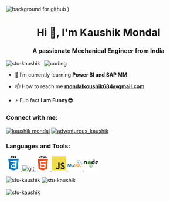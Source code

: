 ![background for github](https://github.com/user-attachments/assets/70b65a30-0ce5-4fbb-a94b-23ee67c7a141)
)
<h1 align="center">Hi 👋, I'm Kaushik Mondal</h1>
<h3 align="center">A passionate Mechanical Engineer from India</h3>

<img align="right" alt="coding" width="400" src="https://indoanalytica.com/static/images/data-science-5.gif">

<p align="left"> <img src="https://komarev.com/ghpvc/?username=stu-kaushik&label=Profile%20views&color=0e75b6&style=flat" alt="stu-kaushik" /> </p>

- 🌱 I’m currently learning **Power BI and SAP MM**

- 📫 How to reach me **mondalkoushik684@gmail.com**

- ⚡ Fun fact **I am Funny😎**

<h3 align="left">Connect with me:</h3>
<p align="left">
<a href="https://linkedin.com/in/kaushik mondal" target="blank"><img align="center" src="https://raw.githubusercontent.com/rahuldkjain/github-profile-readme-generator/master/src/images/icons/Social/linked-in-alt.svg" alt="kaushik mondal" height="30" width="40" /></a>
<a href="https://instagram.com/adventurous_kaushik" target="blank"><img align="center" src="https://raw.githubusercontent.com/rahuldkjain/github-profile-readme-generator/master/src/images/icons/Social/instagram.svg" alt="adventurous_kaushik" height="30" width="40" /></a>
</p>

<h3 align="left">Languages and Tools:</h3>
<p align="left"> <a href="https://www.w3schools.com/css/" target="_blank" rel="noreferrer"> <img src="https://raw.githubusercontent.com/devicons/devicon/master/icons/css3/css3-original-wordmark.svg" alt="css3" width="40" height="40"/> </a> <a href="https://git-scm.com/" target="_blank" rel="noreferrer"> <img src="https://www.vectorlogo.zone/logos/git-scm/git-scm-icon.svg" alt="git" width="40" height="40"/> </a> <a href="https://www.w3.org/html/" target="_blank" rel="noreferrer"> <img src="https://raw.githubusercontent.com/devicons/devicon/master/icons/html5/html5-original-wordmark.svg" alt="html5" width="40" height="40"/> </a> <a href="https://developer.mozilla.org/en-US/docs/Web/JavaScript" target="_blank" rel="noreferrer"> <img src="https://raw.githubusercontent.com/devicons/devicon/master/icons/javascript/javascript-original.svg" alt="javascript" width="40" height="40"/> </a> <a href="https://www.mysql.com/" target="_blank" rel="noreferrer"> <img src="https://raw.githubusercontent.com/devicons/devicon/master/icons/mysql/mysql-original-wordmark.svg" alt="mysql" width="40" height="40"/> </a> <a href="https://nodejs.org" target="_blank" rel="noreferrer"> <img src="https://raw.githubusercontent.com/devicons/devicon/master/icons/nodejs/nodejs-original-wordmark.svg" alt="nodejs" width="40" height="40"/> </a> </p>

<p><img align="left" src="https://github-readme-stats.vercel.app/api/top-langs?username=stu-kaushik&show_icons=true&locale=en&layout=compact" alt="stu-kaushik" /></p>

<p>&nbsp;<img align="center" src="https://github-readme-stats.vercel.app/api?username=stu-kaushik&show_icons=true&locale=en" alt="stu-kaushik" /></p>

<p><img align="center" src="https://github-readme-streak-stats.herokuapp.com/?user=stu-kaushik&" alt="stu-kaushik" /></p>
